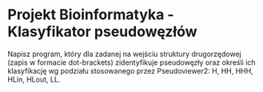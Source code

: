 # Projekt Bioinformatyka - Klasyfikator pseudowęzłów

Napisz program, który dla zadanej na wejściu struktury drugorzędowej (zapis w formacie dot-brackets) zidentyfikuje pseudowęzły oraz określi ich klasyfikację wg podziału stosowanego przez Pseudoviewer2: H, HH, HHH, HLin, HLout, LL.
